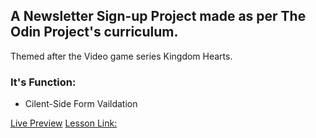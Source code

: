 ## **A Newsletter Sign-up Project** made as per The Odin Project's curriculum. 

Themed after the Video game series Kingdom Hearts.

### It's Function:
- Cilent-Side Form Vaildation

[Live Preview](https://sivasankar300.github.io/newsletter-signup/)
[Lesson Link:](https://www.theodinproject.com/lessons/node-path-intermediate-html-and-css-sign-up-form)



